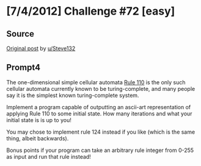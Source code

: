 # [7/4/2012] Challenge #72 [easy]

## Source

[Original post](https://old.reddit.com/r/dailyprogrammer/comments/w1e7x/742012_challenge_72_easy/) by [u/Steve132](https://old.reddit.com/user/Steve132)

## Prompt4

The one-dimensional simple cellular automata [Rule 110](http://en.wikipedia.org/wiki/Rule_110)
is the only such cellular automata currently known to be turing-complete, and many people say it is the simplest known turing-complete
system.

Implement a program capable of outputting an ascii-art representation of applying Rule 110 to some initial state.  How many iterations and what your initial state is is up to you!

You may chose to implement rule 124 instead if you like (which is the same thing, albeit backwards).

Bonus points if your program can take an arbitrary rule integer from 0-255 as input and run that rule instead!
